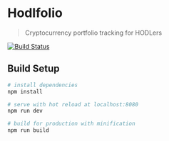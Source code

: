 # Hodlfolio

> Cryptocurrency portfolio tracking for HODLers

[![Build Status](https://travis-ci.org/mariosvlad/hodlfolio.svg?branch=master)](https://travis-ci.org/mariosvlad/hodlfolio)

## Build Setup

```bash
# install dependencies
npm install

# serve with hot reload at localhost:8080
npm run dev

# build for production with minification
npm run build
```
